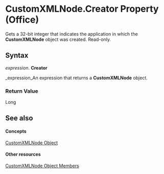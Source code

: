 
# CustomXMLNode.Creator Property (Office)

Gets a 32-bit integer that indicates the application in which the  **CustomXMLNode** object was created. Read-only.


## Syntax

 _expression_. **Creator**

 _expression_An expression that returns a  **CustomXMLNode** object.


### Return Value

Long


## See also


#### Concepts


 [CustomXMLNode Object](e90213f5-6d62-52d8-3043-2399eaa5aaba.md)
#### Other resources


 [CustomXMLNode Object Members](fbf957c8-40b8-2f75-fcc8-db0ed6e18438.md)
